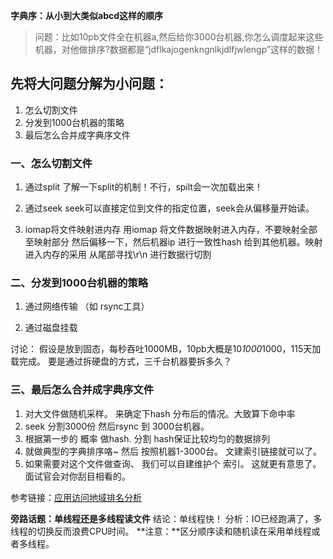 **字典序：从小到大类似abcd这样的顺序**
> 问题：比如10pb文件全在机器a,然后给你3000台机器,你怎么调度起来这些机器，对他做排序?数据都是“jdflkajogenkngnlkjdlfjwlengp”这样的数据！
## 先将大问题分解为小问题：
1. 怎么切割文件 
2. 分发到1000台机器的策略 
3. 最后怎么合并成字典序文件

### 一、怎么切割文件 
1. 通过split
了解一下split的机制！不行，spilt会一次加载出来！  

2. 通过seek
seek可以直接定位到文件的指定位置，seek会从偏移量开始读。

3. iomap将文件映射进内存
用iomap 将文件数据映射进入内存，不要映射全部 至映射部分 然后偏移一下，然后机器ip 进行一致性hash 给到其他机器。映射进入内存的采用 从尾部寻找\r\n 进行数据行切割

### 二、分发到1000台机器的策略 
1. 通过网络传输 （如 rsync工具）

2. 通过磁盘挂载

讨论：
假设是放到固态，每秒吞吐1000MB，10pb大概是10*1000*1000，115天加载完成。
要是通过拆硬盘的方式，三千台机器要拆多久？

### 三、最后怎么合并成字典序文件

1. 对大文件做随机采样。 来确定下hash 分布后的情况。大致算下命中率
2. seek 分割3000份  然后rsync 到 3000台机器。
3. 根据第一步的 概率 做hash. 分割 hash保证比较均匀的数据排列
4. 就做典型的字典排序咯~ 然后 按照机器1-3000台。 文建索引链接就可以了。
5. 如果需要对这个文件做查询、 我们可以自建维护个 索引。 这就更有意思了。 面试官会对你刮目相看的。

参考链接：[应用访问地域排名分析](https://segmentfault.com/a/1190000020916113)

**旁路话题：单线程还是多线程读文件**
结论：单线程快！
分析：IO已经跑满了，多线程的切换反而浪费CPU时间。
**注意：**区分顺序读和随机读在采用单线程或者多线程。

